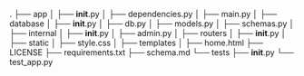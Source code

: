 .
├── app
│   ├── __init__.py
│   ├── dependencies.py
│   ├── main.py
│   ├── database
│       ├── __init__.py
│       ├── db.py
│       ├── models.py
│       ├── schemas.py
│   ├── internal
│       ├── __init__.py
│       ├── admin.py
│   ├── routers
│       ├── __init__.py
│   ├── static
│       ├── style.css
│   ├── templates
│       ├── home.html
├── LICENSE
├── requirements.txt
├── schema.md
└── tests
    ├── __init__.py
    └── test_app.py